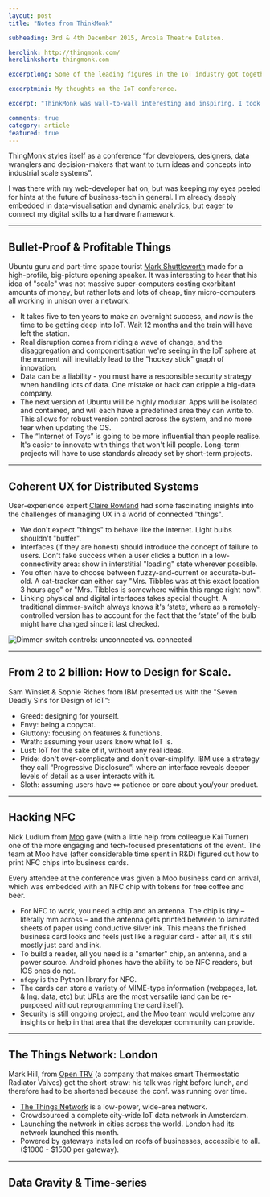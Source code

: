```yaml
---
layout: post
title: "Notes from ThinkMonk"

subheading: 3rd & 4th December 2015, Arcola Theatre Dalston.

herolink: http://thingmonk.com/
herolinkshort: thingmonk.com

excerptlong: Some of the leading figures in the IoT industry got together to talk shop. Here's what I thought of it all.

excerptmini: My thoughts on the IoT conference.

excerpt: "ThinkMonk was wall-to-wall interesting and inspiring. I took lots of notes, but naturally focused on the areas that interested me most, and was often too busy trying to take it all in to write anything down..."

comments: true
category: article
featured: true
---
```


ThingMonk styles itself as a conference “for developers, designers, data wranglers and decision-makers that want to turn ideas and concepts into industrial scale systems”.

I was there with my web-developer hat on, but was keeping my eyes peeled for hints at the future of business-tech in general. I'm already deeply embedded in data-visualisation and dynamic analytics, but eager to connect my digital skills to a hardware framework.

---

## Bullet-Proof & Profitable Things

Ubuntu guru and part-time space tourist [Mark Shuttleworth](http://canonical.com/) made for a high-profile, big-picture opening speaker. It was interesting to hear that his idea of "scale" was not massive super-computers costing exorbitant amounts of money, but rather lots and lots of cheap, tiny micro-computers all working in unison over a network.

* It takes five to ten years to make an overnight success, and *now* is the time to be getting deep into IoT. Wait 12 months and the train will have left the station.
* Real disruption comes from riding a wave of change, and the disaggregation and componentisation we're seeing in the IoT sphere at the moment will inevitably lead to the "hockey stick" graph of innovation.
* Data can be a liability - you must have a responsible security strategy when handling lots of data. One mistake or hack can cripple a big-data company.
* The next version of Ubuntu will be highly modular. Apps will be isolated and contained, and will each have a predefined area they can write to. This allows for robust version control across the system, and no more fear when updating the OS.
* The “Internet of Toys” is going to be more influential than people realise. It's easier to innovate with things that won't kill people. Long-term projects will have to use standards already set by short-term projects.

---

## Coherent UX for Distributed Systems

User-experience expert [Claire Rowland](http://www.designingconnectedproducts.com/) had some fascinating insights into the challenges of managing UX in a world of connected "things".

* We don't expect "things" to behave like the internet. Light bulbs shouldn't "buffer".
* Interfaces (if they are honest) should introduce the concept of failure to users. Don't fake success when a user clicks a button in a low-connectivity area: show in interstitial "loading" state wherever possible.
* You often have to choose between fuzzy-and-current or accurate-but-old. A cat-tracker can either say "Mrs. Tibbles was at this exact location 3 hours ago" or "Mrs. Tibbles is somewhere within this range right now".
* Linking physical and digital interfaces takes special thought. A traditional dimmer-switch always knows it's ‘state’, where as a remotely-controlled version has to account for the fact that the ‘state’ of the bulb might have changed since it last checked.

![Dimmer-switch controls: unconnected vs. connected](/)

---

## From 2 to 2 billion: How to Design for Scale.

Sam Winslet & Sophie Riches from IBM presented us with the "Seven Deadly Sins for Design of IoT":

* Greed: designing for yourself.
* Envy: being a copycat.
* Gluttony: focusing on features & functions.
* Wrath: assuming your users know what IoT is.
* Lust: IoT for the sake of it, without any real ideas.
* Pride: don't over-complicate and don't over-simplify. IBM use a strategy they call “Progressive Disclosure”: where an interface reveals deeper levels of detail as a user interacts with it.
* Sloth: assuming users have ∞ patience or care about you/your product.

---

## Hacking NFC

Nick Ludlum from [Moo](http://moo.com/) gave (with a little help from colleague Kai Turner) one of the more engaging and tech-focused presentations of the event. The team at Moo have (after considerable time spent in R&D) figured out how to print NFC chips into business cards.

Every attendee at the conference was given a Moo business card on arrival, which was embedded with an NFC chip with tokens for free coffee and beer.

* For NFC to work, you need a chip and an antenna. The chip is tiny – literally mm across – and the antenna gets printed between to laminated sheets of paper using conductive silver ink. This means the finished business card looks and feels just like a regular card - after all, it's still mostly just card and ink.
* To build a reader, all you need is a "smarter" chip, an antenna, and a power source. Android phones have the ability to be NFC readers, but IOS ones do not.
* `nfcpy` is the Python library for NFC.
* The cards can store a variety of MIME-type information (webpages, lat. & lng. data, etc) but URLs are the most versatile (and can be re-purposed without reprogramming the card itself).
* Security is still ongoing project, and the Moo team would welcome any insights or help in that area that the developer community can provide.

---

## The Things Network: London

Mark Hill, from [Open TRV](http://opentrv.org.uk/) (a company that makes smart Thermostatic Radiator Valves) got the short-straw: his talk was right before lunch, and therefore had to be shortened because the conf. was running over time.

* [The Things Network](http://thethingsnetwork.org/) is a low-power, wide-area network.
* Crowdsourced a complete city-wide IoT data network in Amsterdam.
* Launching the network in cities across the world. London had its network launched this month.
* Powered by gateways installed on roofs of businesses, accessible to all. ($1000 - $1500 per gateway).

---

## Data Gravity & Time-series









